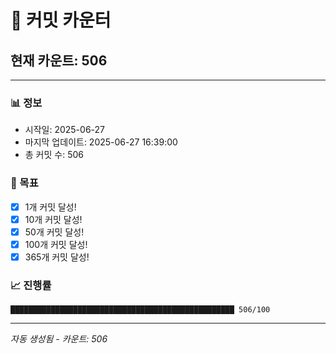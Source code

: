 # 🔢 커밋 카운터

## 현재 카운트: 506

---

### 📊 정보
- 시작일: 2025-06-27
- 마지막 업데이트: 2025-06-27 16:39:00
- 총 커밋 수: 506

### 🎯 목표
- [x] 1개 커밋 달성!
- [x] 10개 커밋 달성!
- [x] 50개 커밋 달성!
- [x] 100개 커밋 달성!
- [x] 365개 커밋 달성!

### 📈 진행률
```
██████████████████████████████████████████████████ 506/100
```

---
*자동 생성됨 - 카운트: 506*
